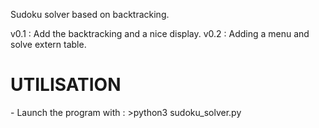 Sudoku solver based on backtracking. 

v0.1 : Add the backtracking and a nice display.
v0.2 : Adding a menu and solve extern table.

<h1>UTILISATION</h1>
- Launch the program with :
    >python3 sudoku_solver.py